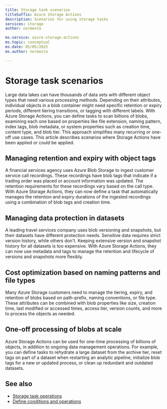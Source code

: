 ```yaml
---
title: Storage task scenarios
titleSuffix: Azure Storage Actions
description: Scenarios for using storage tasks
services: storage
author: normesta

ms.service: azure-storage-actions
ms.topic: conceptual
ms.date: 05/05/2025
ms.author: normesta

---
```


# Storage task scenarios

Large data lakes can have thousands of data sets with different object types that need various processing methods. Depending on their attributes, individual objects in a blob container might need specific retention or expiry periods, different tiering transitions, or tagging with different labels. With Azure Storage Actions, you can define tasks to scan billions of blobs, examining each one based on properties like file extension, naming pattern, index tags, blob metadata, or system properties such as creation time, content type, and blob tier. This approach simplifies many recurring or one-off use cases. This article describes scenarios where Storage Actions have been applied or could be applied.

## Managing retention and expiry with object tags

A financial services agency uses Azure Blob Storage to ingest customer service call recordings. These recordings have blob tags that indicate if a trading order was placed or account information was updated. The retention requirements for these recordings vary based on the call type. With Azure Storage Actions, they can now define a task that automatically manages the retention and expiry durations of the ingested recordings using a combination of blob tags and creation time.

## Managing data protection in datasets 

A leading travel services company uses blob versioning and snapshots, but their datasets have different protection needs. Sensitive data requires strict version history, while others don't. Keeping extensive version and snapshot history for all datasets is too expensive. With Azure Storage Actions, they can now use metadata and tags to manage the retention and lifecycle of versions and snapshots more flexibly.

## Cost optimization based on naming patterns and file types

Many Azure Storage customers need to manage the tiering, expiry, and retention of blobs based on path-prefix, naming conventions, or file type. These attributes can be combined with blob properties like size, creation time, last modified or accessed times, access tier, version counts, and more to process the objects as needed.

## One-off processing of blobs at scale

Azure Storage Actions can be used for one-time processing of billions of objects, in addition to ongoing data management operations. For example, you can define tasks to rehydrate a large dataset from the archive tier, reset tags on part of a dataset when restarting an analytic pipeline, initialize blob tags for a new or updated process, or clean up redundant and outdated datasets.

## See also

- [Storage task operations](storage-task-operations.md)
- [Define conditions and operations](storage-task-conditions-operations-edit.md)